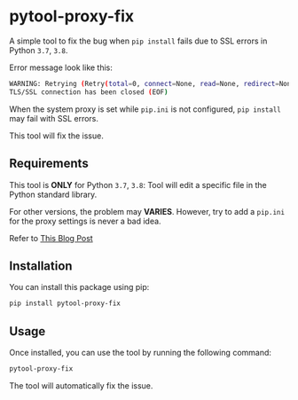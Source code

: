 # pytool-proxy-fix

A simple tool to fix the bug when `pip install` fails due to SSL errors in Python `3.7`, `3.8`.

Error message look like this:

```bash
WARNING: Retrying (Retry(total=0, connect=None, read=None, redirect=None, status=None)) after connection broken by 'SSLError(SSLZeroReturnError(6, '
TLS/SSL connection has been closed (EOF)
```

When the system proxy is set while `pip.ini` is not configured, `pip install` may fail with SSL errors.

This tool will fix the issue.

## Requirements

This tool is **ONLY** for Python `3.7`, `3.8`: Tool will edit a specific file in the Python standard library.

For other versions, the problem may **VARIES**. However, try to add a `pip.ini` for the proxy settings is never a bad idea.

Refer to [This Blog Post](https://kites.cc/p/python-pip-ssl-proxy-error/)

## Installation

You can install this package using pip:

```bash
pip install pytool-proxy-fix
```

## Usage

Once installed, you can use the tool by running the following command:

```bash
pytool-proxy-fix
```

The tool will automatically fix the issue.
